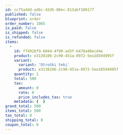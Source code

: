```yaml
---
id: ccf5addd-adbc-42d5-80ec-813abf100177
published: false
blueprint: order
order_number: 1065
is_paid: false
is_shipped: false
is_refunded: false
items:
  -
    id: ff4926f9-6044-4f90-ad3f-b470a40ecd4e
    product: e3138106-2c90-451a-8972-5ea18594995f
    variant:
      variant: 'Otroški teki'
      product: e3138106-2c90-451a-8972-5ea18594995f
    quantity: 1
    total: 500
    tax:
      amount: 0
      rate: 0
      price_includes_tax: true
    metadata: {  }
grand_total: 500
items_total: 500
tax_total: 0
shipping_total: 0
coupon_total: 0
---
```

